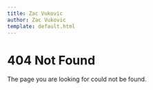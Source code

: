 ```yaml
---
title: Zac Vukovic
author: Zac Vukovic
template: default.html
---
```


# 404 Not Found

<p class="http-status-text">The page you are looking for could not be found.</p>
